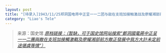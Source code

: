 ```yaml
---
layout: post
title: "[待录入]1943/11/25郑洞国电蒋中正呈一一二团与敌在支班加接触激战及廖耀湘部前方敌正发展中我方大计未定前途堪虞等情"
category: "Liao's Tele"
---
```



> 来源：国史馆 [*原档链接：（暂缺，可于国史馆网站搜索“鄭洞國電蔣中正呈一一二團與敵在支班加接觸激戰及廖耀湘部前方敵正發展中我方大計未定前途堪虞等情”）*]()
